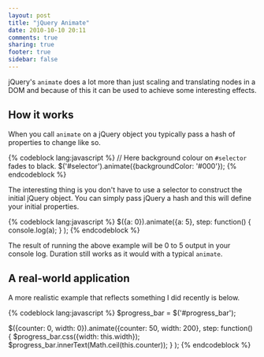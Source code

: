 ```yaml
---
layout: post
title: "jQuery Animate"
date: 2010-10-10 20:11
comments: true
sharing: true
footer: true
sidebar: false
---
```


jQuery's `animate` does a lot more than just scaling and translating nodes in a DOM and because of this it can be used to achieve some interesting effects.

<!--more-->

## How it works

When you call `animate` on a jQuery object you typically pass a hash of properties to change like so.

{% codeblock lang:javascript %}
// Here background colour on `#selector` fades to black.
$('#selector').animate({backgroundColor: '#000'});
{% endcodeblock %}

The interesting thing is you don't have to use a selector to construct the initial jQuery object. You can simply pass jQuery a hash and this will define your initial properties.

{% codeblock lang:javascript %}
$({a: 0}).animate({a: 5},
  step: function() {
    console.log(a);
  }
);
{% endcodeblock %}

The result of running the above example will be 0 to 5 output in your console log. Duration still works as it would with a typical `animate`.

## A real-world application

A more realistic example that reflects something I did recently is below.

{% codeblock lang:javascript %}
$progress_bar = $('#progress_bar');

$({counter: 0, width: 0}).animate({counter: 50, width: 200},
  step: function() {
    $progress_bar.css({width: this.width});
    $progress_bar.innerText(Math.ceil(this.counter));
  }
);
{% endcodeblock %}
